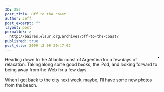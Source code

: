 ```yaml
---
ID: 256
post_title: Off to the coast
author: Jeff
post_excerpt: ""
layout: post
permalink: >
  http://baires.elsur.org/archives/off-to-the-coast/
published: true
post_date: 2006-12-06 20:17:02
---
```

<div style="float: right; margin-left: 10px; margin-bottom: 10px;">
 <a href="http://www.flickr.com/photos/jeffbarry/79946335/" title="photo sharing"><img src="http://static.flickr.com/36/79946335_67d6e47e64_m.jpg" alt="" style="border: solid 2px #000000;" /></a>
 <br />
 
</div>
Heading down to the Atlantic coast of Argentina for a few days of relaxation. Taking along some good books,  the iPod, and looking forward to being away from the Web for a few days. <br />
<br />
When I get back to the city next week, maybe, I'll have some new photos from the beach.
<br clear="all" />